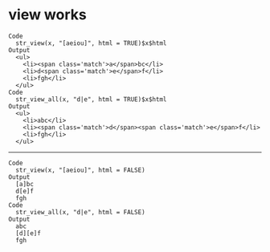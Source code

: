 # view works

    Code
      str_view(x, "[aeiou]", html = TRUE)$x$html
    Output
      <ul>
        <li><span class='match'>a</span>bc</li>
        <li>d<span class='match'>e</span>f</li>
        <li>fgh</li>
      </ul>
    Code
      str_view_all(x, "d|e", html = TRUE)$x$html
    Output
      <ul>
        <li>abc</li>
        <li><span class='match'>d</span><span class='match'>e</span>f</li>
        <li>fgh</li>
      </ul>

---

    Code
      str_view(x, "[aeiou]", html = FALSE)
    Output
      [a]bc
      d[e]f
      fgh
    Code
      str_view_all(x, "d|e", html = FALSE)
    Output
      abc
      [d][e]f
      fgh

